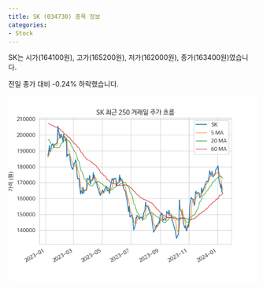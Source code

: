 ```yaml
---
title: SK (034730) 종목 정보
categories:
- Stock
---
```


SK는 시가(164100원), 고가(165200원), 저가(162000원), 종가(163400원)였습니다.

전일 종가 대비 -0.24% 하락했습니다.

<!-- more -->

![034730](/assets/stock_images/034730.png)